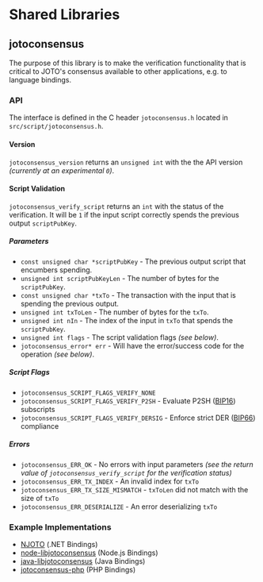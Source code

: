 Shared Libraries
================

## jotoconsensus

The purpose of this library is to make the verification functionality that is critical to JOTO's consensus available to other applications, e.g. to language bindings.

### API

The interface is defined in the C header `jotoconsensus.h` located in  `src/script/jotoconsensus.h`.

#### Version

`jotoconsensus_version` returns an `unsigned int` with the the API version *(currently at an experimental `0`)*.

#### Script Validation

`jotoconsensus_verify_script` returns an `int` with the status of the verification. It will be `1` if the input script correctly spends the previous output `scriptPubKey`.

##### Parameters
- `const unsigned char *scriptPubKey` - The previous output script that encumbers spending.
- `unsigned int scriptPubKeyLen` - The number of bytes for the `scriptPubKey`.
- `const unsigned char *txTo` - The transaction with the input that is spending the previous output.
- `unsigned int txToLen` - The number of bytes for the `txTo`.
- `unsigned int nIn` - The index of the input in `txTo` that spends the `scriptPubKey`.
- `unsigned int flags` - The script validation flags *(see below)*.
- `jotoconsensus_error* err` - Will have the error/success code for the operation *(see below)*.

##### Script Flags
- `jotoconsensus_SCRIPT_FLAGS_VERIFY_NONE`
- `jotoconsensus_SCRIPT_FLAGS_VERIFY_P2SH` - Evaluate P2SH ([BIP16](https://github.com/joto/bips/blob/master/bip-0016.mediawiki)) subscripts
- `jotoconsensus_SCRIPT_FLAGS_VERIFY_DERSIG` - Enforce strict DER ([BIP66](https://github.com/joto/bips/blob/master/bip-0066.mediawiki)) compliance

##### Errors
- `jotoconsensus_ERR_OK` - No errors with input parameters *(see the return value of `jotoconsensus_verify_script` for the verification status)*
- `jotoconsensus_ERR_TX_INDEX` - An invalid index for `txTo`
- `jotoconsensus_ERR_TX_SIZE_MISMATCH` - `txToLen` did not match with the size of `txTo`
- `jotoconsensus_ERR_DESERIALIZE` - An error deserializing `txTo`

### Example Implementations
- [NJOTO](https://github.com/NicolasDorier/NJOTO/blob/master/NJOTO/Script.cs#L814) (.NET Bindings)
- [node-libjotoconsensus](https://github.com/bitpay/node-libjotoconsensus) (Node.js Bindings)
- [java-libjotoconsensus](https://github.com/dexX7/java-libjotoconsensus) (Java Bindings)
- [jotoconsensus-php](https://github.com/Bit-Wasp/jotoconsensus-php) (PHP Bindings)
